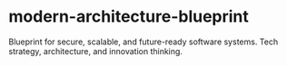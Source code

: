 # modern-architecture-blueprint
Blueprint for secure, scalable, and future-ready software systems. Tech strategy, architecture, and innovation thinking.
